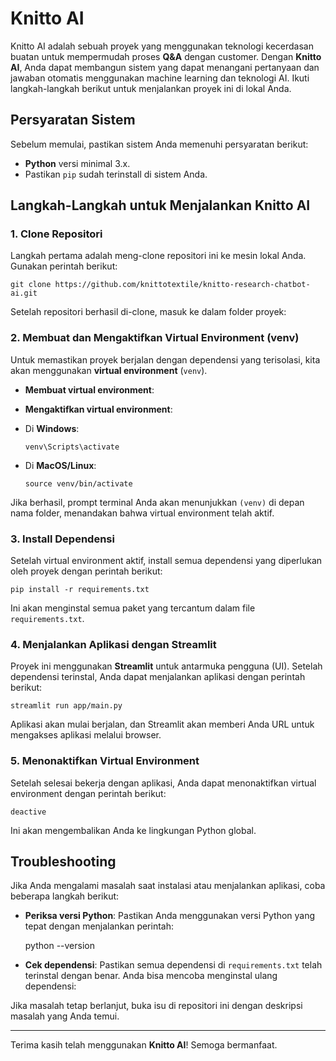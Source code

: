 # Knitto AI

Knitto AI adalah sebuah proyek yang menggunakan teknologi kecerdasan buatan untuk mempermudah proses **Q&A** dengan customer. Dengan **Knitto AI**, Anda dapat membangun sistem yang dapat menangani pertanyaan dan jawaban otomatis menggunakan machine learning dan teknologi AI. Ikuti langkah-langkah berikut untuk menjalankan proyek ini di lokal Anda.

## Persyaratan Sistem

Sebelum memulai, pastikan sistem Anda memenuhi persyaratan berikut:

- **Python** versi minimal 3.x.
- Pastikan `pip` sudah terinstall di sistem Anda.

## Langkah-Langkah untuk Menjalankan Knitto AI

### 1. Clone Repositori

Langkah pertama adalah meng-clone repositori ini ke mesin lokal Anda. Gunakan perintah berikut:

    git clone https://github.com/knittotextile/knitto-research-chatbot-ai.git

Setelah repositori berhasil di-clone, masuk ke dalam folder proyek:

### 2. Membuat dan Mengaktifkan Virtual Environment (venv)

Untuk memastikan proyek berjalan dengan dependensi yang terisolasi, kita akan menggunakan **virtual environment** (`venv`).

- **Membuat virtual environment**:

- **Mengaktifkan virtual environment**:

- Di **Windows**:

  ```
  venv\Scripts\activate
  ```

- Di **MacOS/Linux**:

  ```
  source venv/bin/activate
  ```

Jika berhasil, prompt terminal Anda akan menunjukkan `(venv)` di depan nama folder, menandakan bahwa virtual environment telah aktif.

### 3. Install Dependensi

Setelah virtual environment aktif, install semua dependensi yang diperlukan oleh proyek dengan perintah berikut:

    pip install -r requirements.txt


Ini akan menginstal semua paket yang tercantum dalam file `requirements.txt`.

### 4. Menjalankan Aplikasi dengan Streamlit

Proyek ini menggunakan **Streamlit** untuk antarmuka pengguna (UI). Setelah dependensi terinstal, Anda dapat menjalankan aplikasi dengan perintah berikut:

    streamlit run app/main.py

Aplikasi akan mulai berjalan, dan Streamlit akan memberi Anda URL untuk mengakses aplikasi melalui browser.

### 5. Menonaktifkan Virtual Environment

Setelah selesai bekerja dengan aplikasi, Anda dapat menonaktifkan virtual environment dengan perintah berikut:

    deactive

Ini akan mengembalikan Anda ke lingkungan Python global.

## Troubleshooting

Jika Anda mengalami masalah saat instalasi atau menjalankan aplikasi, coba beberapa langkah berikut:

- **Periksa versi Python**: Pastikan Anda menggunakan versi Python yang tepat dengan menjalankan perintah:

    python --version

- **Cek dependensi**: Pastikan semua dependensi di `requirements.txt` telah terinstal dengan benar. Anda bisa mencoba menginstal ulang dependensi:


Jika masalah tetap berlanjut, buka isu di repositori ini dengan deskripsi masalah yang Anda temui.

---

Terima kasih telah menggunakan **Knitto AI**! Semoga bermanfaat.


